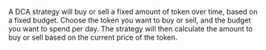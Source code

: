 A DCA strategy will buy or sell a fixed amount of token over time, based on a fixed budget. Choose the token you want to buy or sell, and the budget you want to spend per day. The strategy will then calculate the amount to buy or sell based on the current price of the token.